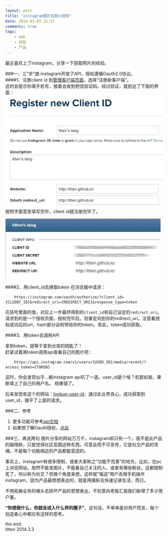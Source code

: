 ```yaml
---
layout: post
title: "instagram图片拉取小经验"
date: 2014-03-03 22:52
comments: true
tags: 
	- web 
	- 经验 
	- 产品
---       
```


最近喜欢上了instagram，分享一下获取照片的经验。
<!-- more -->
###一、三“步”曲
instagram开放了API，授权遵循Oauth2.0协议。        
####1、注册client id
到[管理客户端页面](http://instagram.com/developer/clients/manage/)，选择“注册新客户端”。   
这时会提示你填手机号，接着会收到短信验证码。经过验证，就到达了下面的界面：
![填写信息](/assets/blogImg/instagram1.jpg)         
按照字面意思填写完毕，client id就注册完毕了。                 

![获得client_id](/assets/blogImg/instagram2.jpg)         

####2、用client_id去换取token
在浏览器中请求：
```
    https://instagram.com/oauth/authorize/?client_id={CLIENT_ID}&redirect_uri={REDIRECT_URI}&response_type=token
```
花括号里面的值，对应上一步最终得到的`client_id`和自己设定的`redirect_uri`。          
请求到的是一个授权页面，授权完毕后，则重定向到你的redirect_uri。注意看授权成功后的url，hash部分会附带给你的token。至此，token成功获取。

####3、用token去调用API

拿到token，就等于拿到仓库的钥匙了！  
赶紧试着用token调用api查看自己的图片吧：
```
    https://api.instagram.com/v1/users/{USER_ID}/media/recent/?access_token={TOKEN}
```
这时，你会发现似乎…被instagram api坑了一道。user_id是个啥？机智如我，果断填上了自己的用户名。
结果错了。

后来发现有这个的网站：[lookup-user-id](http://jelled.com/instagram/lookup-user-id)，通过此业界良心，成功获取到user_id，摆平了上面的请求。

###二、参考
1. 更多功能可参考[api文档](http://instagram.com/developer/endpoints/users/)
2. 如果想了解Oauth授权，[点此](/blog/2013/08/20/oauth-rabbit/)

###三、再说两句
图片分享的网站万万千，instagram却只有一个。我不是此产品的脑残粉，只是觉得社区氛围这种东西，可意会而不可言传，它是社交产品的灵魂。不是每个功能相近的产品都能营造的。

事实上，instagram有很多限制，或者大家称之“功能不完善”的地方。比如，在pc上浏览网站，居然不能发图片，不能看自己关注的人，或者有哪些粉丝。这都限制死了，何以称为社交？但换个角度来想，这样就“强迫”用户去用手机操作instagram，因为产品最想想表达的，就是用摄影去快速记录生活，而已。

不用拓展业务的噱头去损坏产品的思想表达，不刻意向老板汇报我们新增了多少用户量。

**“你想做什么，你就会进入什么样的圈子”**，这句话，不单单是对用户而言，每个创造者心中都应有这样的思考。

the end.        
litten 2014.3.3